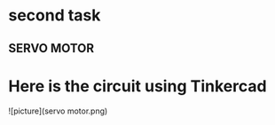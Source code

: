 # second task 
## SERVO MOTOR 
# Here is the circuit using Tinkercad 


![picture](servo motor.png)
